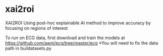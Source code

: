 # xai2roi
XAI2ROI Using post-hoc explainable AI method to improve accuracy by focusing on regions of interest 

To run on ECG data, first download and train the models at https://github.com/awni/ecg/tree/master/ecg
*You will need to fix the data path in buildatasets.py
